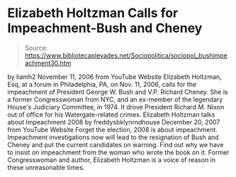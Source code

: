 # Elizabeth Holtzman Calls for Impeachment-Bush and Cheney

> Source: https://www.bibliotecapleyades.net/Sociopolitica/sociopol_bushimpeachment30.htm

by
liamh2
November 11, 2006
from
YouTube Website
Elizabeth Holtzman, Esq, at a forum in Philadelphia, PA, on Nov. 11, 2006,
calls for the impeachment of President George W. Bush and V.P. Richard
Cheney.
She is a former Congresswoman from NYC, and an ex-member of the
legendary House's Judiciary Committee, in 1974. It drove President Richard
M. Nixon out of office for his Watergate-related crimes.
Elizabeth Holtzman talks about Impeachment 2008
by
freddysbklynrndhouse
December 20, 2007
from
YouTube Website
Forget the election, 2008 is about impeachment. Impeachment investigations
now will lead to the resignation of Bush and Cheney and put the current
candidates on warning. Find out why we have to insist on impeachment from
the woman who wrote the book on it.
Former Congresswoman and author, Elizabeth Holtzman is a voice of reason in these unreasonable times.
